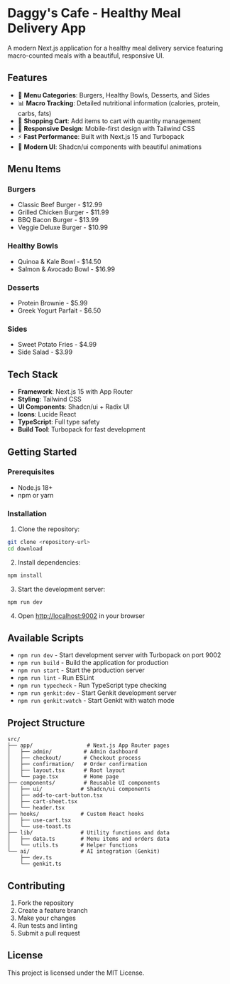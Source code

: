 # Daggy's Cafe - Healthy Meal Delivery App

A modern Next.js application for a healthy meal delivery service featuring macro-counted meals with a beautiful, responsive UI.

## Features

- 🍔 **Menu Categories**: Burgers, Healthy Bowls, Desserts, and Sides
- 📊 **Macro Tracking**: Detailed nutritional information (calories, protein, carbs, fats)
- 🛒 **Shopping Cart**: Add items to cart with quantity management
- 📱 **Responsive Design**: Mobile-first design with Tailwind CSS
- ⚡ **Fast Performance**: Built with Next.js 15 and Turbopack
- 🎨 **Modern UI**: Shadcn/ui components with beautiful animations

## Menu Items

### Burgers
- Classic Beef Burger - $12.99
- Grilled Chicken Burger - $11.99
- BBQ Bacon Burger - $13.99
- Veggie Deluxe Burger - $10.99

### Healthy Bowls
- Quinoa & Kale Bowl - $14.50
- Salmon & Avocado Bowl - $16.99

### Desserts
- Protein Brownie - $5.99
- Greek Yogurt Parfait - $6.50

### Sides
- Sweet Potato Fries - $4.99
- Side Salad - $3.99

## Tech Stack

- **Framework**: Next.js 15 with App Router
- **Styling**: Tailwind CSS
- **UI Components**: Shadcn/ui + Radix UI
- **Icons**: Lucide React
- **TypeScript**: Full type safety
- **Build Tool**: Turbopack for fast development

## Getting Started

### Prerequisites

- Node.js 18+ 
- npm or yarn

### Installation

1. Clone the repository:
```bash
git clone <repository-url>
cd download
```

2. Install dependencies:
```bash
npm install
```

3. Start the development server:
```bash
npm run dev
```

4. Open [http://localhost:9002](http://localhost:9002) in your browser

## Available Scripts

- `npm run dev` - Start development server with Turbopack on port 9002
- `npm run build` - Build the application for production
- `npm run start` - Start the production server
- `npm run lint` - Run ESLint
- `npm run typecheck` - Run TypeScript type checking
- `npm run genkit:dev` - Start Genkit development server
- `npm run genkit:watch` - Start Genkit with watch mode

## Project Structure

```
src/
├── app/                 # Next.js App Router pages
│   ├── admin/          # Admin dashboard
│   ├── checkout/       # Checkout process
│   ├── confirmation/   # Order confirmation
│   ├── layout.tsx      # Root layout
│   └── page.tsx        # Home page
├── components/         # Reusable UI components
│   ├── ui/            # Shadcn/ui components
│   ├── add-to-cart-button.tsx
│   ├── cart-sheet.tsx
│   └── header.tsx
├── hooks/             # Custom React hooks
│   ├── use-cart.tsx
│   └── use-toast.ts
├── lib/               # Utility functions and data
│   ├── data.ts        # Menu items and orders data
│   └── utils.ts       # Helper functions
└── ai/                # AI integration (Genkit)
    ├── dev.ts
    └── genkit.ts
```

## Contributing

1. Fork the repository
2. Create a feature branch
3. Make your changes
4. Run tests and linting
5. Submit a pull request

## License

This project is licensed under the MIT License.
